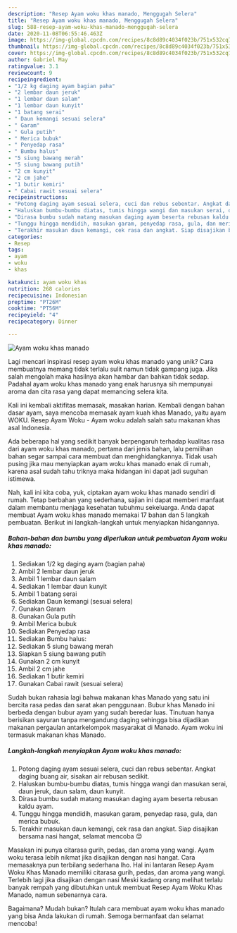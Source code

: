```yaml
---
description: "Resep Ayam woku khas manado, Menggugah Selera"
title: "Resep Ayam woku khas manado, Menggugah Selera"
slug: 588-resep-ayam-woku-khas-manado-menggugah-selera
date: 2020-11-08T06:55:46.463Z
image: https://img-global.cpcdn.com/recipes/8c8d89c4034f023b/751x532cq70/ayam-woku-khas-manado-foto-resep-utama.jpg
thumbnail: https://img-global.cpcdn.com/recipes/8c8d89c4034f023b/751x532cq70/ayam-woku-khas-manado-foto-resep-utama.jpg
cover: https://img-global.cpcdn.com/recipes/8c8d89c4034f023b/751x532cq70/ayam-woku-khas-manado-foto-resep-utama.jpg
author: Gabriel May
ratingvalue: 3.1
reviewcount: 9
recipeingredient:
- "1/2 kg daging ayam bagian paha"
- "2 lembar daun jeruk"
- "1 lembar daun salam"
- "1 lembar daun kunyit"
- "1 batang serai"
- " Daun kemangi sesuai selera"
- " Garam"
- " Gula putih"
- " Merica bubuk"
- " Penyedap rasa"
- " Bumbu halus"
- "5 siung bawang merah"
- "5 siung bawang putih"
- "2 cm kunyit"
- "2 cm jahe"
- "1 butir kemiri"
- " Cabai rawit sesuai selera"
recipeinstructions:
- "Potong daging ayam sesuai selera, cuci dan rebus sebentar. Angkat daging buang air, sisakan air rebusan sedikit."
- "Haluskan bumbu-bumbu diatas, tumis hingga wangi dan masukan serai, daun jeruk, daun salam, daun kunyit."
- "Dirasa bumbu sudah matang masukan daging ayam beserta rebusan kaldu ayam."
- "Tunggu hingga mendidih, masukan garam, penyedap rasa, gula, dan merica bubuk."
- "Terakhir masukan daun kemangi, cek rasa dan angkat. Siap disajikan bersama nasi hangat, selamat mencoba 😊"
categories:
- Resep
tags:
- ayam
- woku
- khas

katakunci: ayam woku khas 
nutrition: 268 calories
recipecuisine: Indonesian
preptime: "PT26M"
cooktime: "PT56M"
recipeyield: "4"
recipecategory: Dinner

---
```



![Ayam woku khas manado](https://img-global.cpcdn.com/recipes/8c8d89c4034f023b/751x532cq70/ayam-woku-khas-manado-foto-resep-utama.jpg)

Lagi mencari inspirasi resep ayam woku khas manado yang unik? Cara membuatnya memang tidak terlalu sulit namun tidak gampang juga. Jika salah mengolah maka hasilnya akan hambar dan bahkan tidak sedap. Padahal ayam woku khas manado yang enak harusnya sih mempunyai aroma dan cita rasa yang dapat memancing selera kita.

Kali ini kembali aktifitas memasak, masakan harian. Kembali dengan bahan dasar ayam, saya mencoba memasak ayam kuah khas Manado, yaitu ayam WOKU. Resep Ayam Woku - Ayam woku adalah salah satu makanan khas asal Indonesia.

Ada beberapa hal yang sedikit banyak berpengaruh terhadap kualitas rasa dari ayam woku khas manado, pertama dari jenis bahan, lalu pemilihan bahan segar sampai cara membuat dan menghidangkannya. Tidak usah pusing jika mau menyiapkan ayam woku khas manado enak di rumah, karena asal sudah tahu triknya maka hidangan ini dapat jadi suguhan istimewa.


Nah, kali ini kita coba, yuk, ciptakan ayam woku khas manado sendiri di rumah. Tetap berbahan yang sederhana, sajian ini dapat memberi manfaat dalam membantu menjaga kesehatan tubuhmu sekeluarga. Anda dapat membuat Ayam woku khas manado memakai 17 bahan dan 5 langkah pembuatan. Berikut ini langkah-langkah untuk menyiapkan hidangannya.

<!--inarticleads1-->

##### Bahan-bahan dan bumbu yang diperlukan untuk pembuatan Ayam woku khas manado:

1. Sediakan 1/2 kg daging ayam (bagian paha)
1. Ambil 2 lembar daun jeruk
1. Ambil 1 lembar daun salam
1. Sediakan 1 lembar daun kunyit
1. Ambil 1 batang serai
1. Sediakan  Daun kemangi (sesuai selera)
1. Gunakan  Garam
1. Gunakan  Gula putih
1. Ambil  Merica bubuk
1. Sediakan  Penyedap rasa
1. Sediakan  Bumbu halus:
1. Sediakan 5 siung bawang merah
1. Siapkan 5 siung bawang putih
1. Gunakan 2 cm kunyit
1. Ambil 2 cm jahe
1. Sediakan 1 butir kemiri
1. Gunakan  Cabai rawit (sesuai selera)


Sudah bukan rahasia lagi bahwa makanan khas Manado yang satu ini bercita rasa pedas dan sarat akan penggunaan. Bubur khas Manado ini berbeda dengan bubur ayam yang sudah beredar luas. Tinutuan hanya berisikan sayuran tanpa mengandung daging sehingga bisa dijadikan makanan pergaulan antarkelompok masyarakat di Manado. Ayam woku ini termasuk makanan khas Manado. 

<!--inarticleads2-->

##### Langkah-langkah menyiapkan Ayam woku khas manado:

1. Potong daging ayam sesuai selera, cuci dan rebus sebentar. Angkat daging buang air, sisakan air rebusan sedikit.
1. Haluskan bumbu-bumbu diatas, tumis hingga wangi dan masukan serai, daun jeruk, daun salam, daun kunyit.
1. Dirasa bumbu sudah matang masukan daging ayam beserta rebusan kaldu ayam.
1. Tunggu hingga mendidih, masukan garam, penyedap rasa, gula, dan merica bubuk.
1. Terakhir masukan daun kemangi, cek rasa dan angkat. Siap disajikan bersama nasi hangat, selamat mencoba 😊


Masakan ini punya citarasa gurih, pedas, dan aroma yang wangi. Ayam woku terasa lebih nikmat jika disajikan dengan nasi hangat. Cara memasaknya pun terbilang sederhana lho. Hal ini lantaran Resep Ayam Woku Khas Manado memiliki citarasa gurih, pedas, dan aroma yang wangi. Terlebih lagi jika disajikan dengan nasi Meski kadang orang melihat terlalu banyak rempah yang dibutuhkan untuk membuat Resep Ayam Woku Khas Manado, namun sebenarnya cara. 

Bagaimana? Mudah bukan? Itulah cara membuat ayam woku khas manado yang bisa Anda lakukan di rumah. Semoga bermanfaat dan selamat mencoba!
